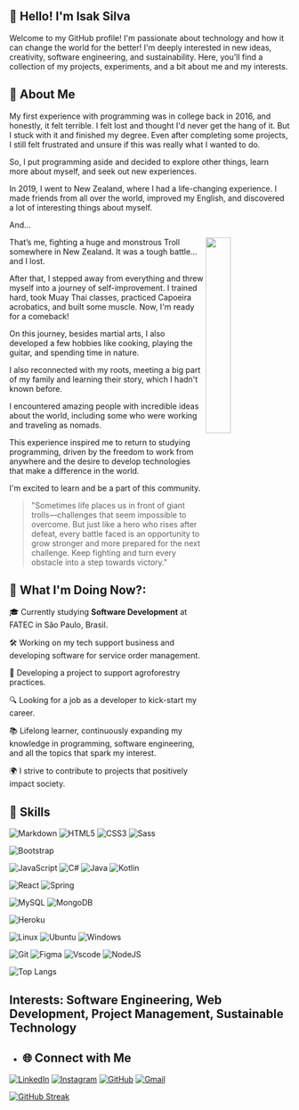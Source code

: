## 👋 Hello! I'm Isak Silva

Welcome to my GitHub profile! I'm passionate about technology and how it can change the world for the better! I'm deeply interested in new ideas, creativity, software engineering, and sustainability. Here, you'll find a collection of my projects, experiments, and a bit about me and my interests.


## 🚀 About Me

My first experience with programming was in college back in 2016, and honestly, it felt terrible. I felt lost and thought I'd never get the hang of it. But I stuck with it and finished my degree. Even after completing some projects, I still felt frustrated and unsure if this was really what I wanted to do.

So, I put programming aside and decided to explore other things, learn more about myself, and seek out new experiences.

In 2019, I went to New Zealand, where I had a life-changing experience. I made friends from all over the world, improved my English, and discovered a lot of interesting things about myself.

And…


<img src="https://github.com/user-attachments/assets/07ce91ac-cd46-4097-80e4-0f3602602fff" align="right" style="height:30%; width:30%;" /> 

That’s me, fighting a huge and monstrous Troll somewhere in New Zealand. It was a tough battle... and I lost.

After that, I stepped away from everything and threw myself into a journey of self-improvement. I trained hard, took Muay Thai classes, practiced Capoeira acrobatics, and built some muscle. Now, I'm ready for a comeback!

On this journey, besides martial arts, I also developed a few hobbies like cooking, playing the guitar, and spending time in nature.

I also reconnected with my roots, meeting a big part of my family and learning their story, which I hadn't known before.

I encountered amazing people with incredible ideas about the world, including some who were working and traveling as nomads.

This experience inspired me to return to studying programming, driven by the freedom to work from anywhere and the desire to develop technologies that make a difference in the world.

I'm excited to learn and be a part of this community.




>"Sometimes life places us in front of giant trolls—challenges that seem impossible to overcome. But just like a hero who rises after defeat, every battle faced is an opportunity to grow stronger and more prepared for the next challenge. Keep fighting and turn every obstacle into a step towards victory."



## 📆 What I'm Doing Now?:

🎓 Currently studying **Software Development** at FATEC in São Paulo, Brasil.

🛠️ Working on my tech support business and developing software for service order management.

🌱 Developing a project to support agroforestry practices.

🔍 Looking for a job as a developer to kick-start my career.

📚 Lifelong learner, continuously expanding my knowledge in programming, software engineering, and all the topics that spark my interest.

🌍 I strive to contribute to projects that positively impact society.


## 🔧 Skills


![Markdown](https://img.shields.io/badge/Markdown-000?style=for-the-badge&logo=markdown) ![HTML5](https://img.shields.io/badge/HTML5-E34F26?style=for-the-badge&logo=html5&logoColor=white) ![CSS3](https://img.shields.io/badge/CSS3-1572B6?style=for-the-badge&logo=css3&logoColor=white) ![Sass](https://img.shields.io/badge/Sass-000?style=for-the-badge&logo=sass) 

![Bootstrap](https://img.shields.io/badge/-boostrap-0D1117?style=for-the-badge&logo=bootstrap&labelColor=0D1117)

![JavaScript](https://img.shields.io/badge/JavaScript-F7DF1E?style=for-the-badge&logo=javascript&logoColor=black) ![C#](https://img.shields.io/badge/C%23-239120?style=for-the-badge&logo=c-sharp&logoColor=white) ![Java](https://img.shields.io/badge/java-%23ED8B00.svg?style=for-the-badge&logo=openjdk&logoColor=white) ![Kotlin](https://img.shields.io/badge/Kotlin-0095D5?&style=for-the-badge&logo=kotlin&logoColor=white)

![React](https://img.shields.io/badge/React-20232A?style=for-the-badge&logo=react&logoColor=61DAFB)  ![Spring](https://img.shields.io/badge/spring-%236DB33F.svg?style=for-the-badge&logo=spring&logoColor=white)  

![MySQL](https://img.shields.io/badge/MySQL-00000F?style=for-the-badge&logo=mysql&logoColor=white) ![MongoDB](https://img.shields.io/badge/MongoDB-%234ea94b.svg?style=for-the-badge&logo=mongodb&logoColor=white)

![Heroku](https://img.shields.io/badge/heroku-%23430098.svg?style=for-the-badge&logo=heroku&logoColor=white)

![Linux](https://img.shields.io/badge/Linux-000?style=for-the-badge&logo=linux&logoColor=FCC624) ![Ubuntu](https://img.shields.io/badge/Ubuntu-35495E?style=for-the-badge&logo=ubuntu&logoColor=2CA5E0) ![Windows](https://img.shields.io/badge/Windows-000?style=for-the-badge&logo=windows&logoColor=2CA5E0)

![Git](https://img.shields.io/badge/GIT-E44C30?style=for-the-badge&logo=git&logoColor=white) ![Figma](https://img.shields.io/badge/Figma-696969?style=for-the-badge&logo=figma&logoColor=figma) ![Vscode](https://img.shields.io/badge/Vscode-007ACC?style=for-the-badge&logo=visual-studio-code&logoColor=white) ![NodeJS](https://img.shields.io/badge/node.js-6DA55F?style=for-the-badge&logo=node.js&logoColor=white)

![Top Langs](https://github-readme-stats-git-masterrstaa-rickstaa.vercel.app/api/top-langs/?username=isakfbs&layout=compact&bg_color=000&border_color=30A3DC&title_color=E94D5F&text_color=FFF)

## **Interests:** Software Engineering, Web Development, Project Management, Sustainable Technology

- ## 🌐 Connect with Me

[![LinkedIn](https://img.shields.io/badge/LinkedIn-0077B5?style=for-the-badge&logo=linkedin&logoColor=white)](https://www.linkedin.com/in/isakfbs/)    [![Instagram](https://img.shields.io/badge/-Instagram-%23E4405F?style=for-the-badge&logo=instagram&logoColor=white)](https://www.instagram.com/isak_fbs/)    [![GitHub](https://img.shields.io/badge/GitHub-100000?style=for-the-badge&logo=github&logoColor=white)](https://github.com/isakfbs)    [![Gmail](https://img.shields.io/badge/Gmail-333333?style=for-the-badge&logo=gmail&logoColor=red)](mailto:isakfreires98@gmail.com)





[![GitHub Streak](https://streak-stats.demolab.com/?user=isakfbs&theme=bear&background=000&border=30A3DC&dates=FFF)](https://git.io/streak-stats)


<!--
**isakfbs/isakfbs** is a ✨ _special_ ✨ repository because its `README.md` (this file) appears on your GitHub profile.

Here are some ideas to get you started:

- 🔭 I’m currently working on ...
- 🌱 I’m currently learning ...
- 👯 I’m looking to collaborate on ...
- 🤔 I’m looking for help with ...
- 💬 Ask me about ...
- 📫 How to reach me: ...
- 😄 Pronouns: ...
- ⚡ Fun fact: ...

Feel free to explore my repositories and reach out if you'd like to collaborate or have any questions. Let's create something amazing together!

Here are some of the projects I'm working on:

- **[Technical Support System](https://github.com/IsakFreires/technical-support-system)** - A comprehensive system to manage my technical support service.
- **[Sustainability Web Project](https://github.com/IsakFreires/sustainability-web-project)** - Developing a website with a focus on sustainability goals (ODS).
- **[Engineering Practice](https://github.com/IsakFreires/engineering-practice)** - A project where I implement and practice software engineering principles.

-->
